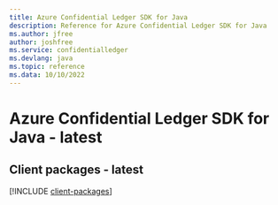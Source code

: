 ```yaml
---
title: Azure Confidential Ledger SDK for Java
description: Reference for Azure Confidential Ledger SDK for Java
ms.author: jfree
author: joshfree
ms.service: confidentialledger
ms.devlang: java
ms.topic: reference
ms.data: 10/10/2022
---
```

# Azure Confidential Ledger SDK for Java - latest

## Client packages - latest
[!INCLUDE [client-packages](confidential-ledger-client-index.md)]